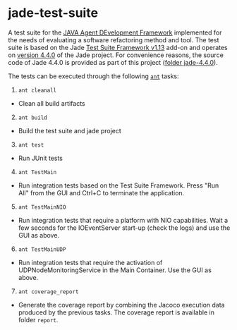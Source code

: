 # jade-test-suite

A test suite for the [JAVA Agent DEvelopment Framework](http://jade.tilab.com/) implemented for the needs of evaluating a software refactoring method and tool. The test suite is based on the Jade [Test Suite Framework v1.13](http://jade.tilab.com/dl.php?file=testSuiteAddOn-1.13.zip) add-on and operates on [version 4.4.0](http://jade.tilab.com/dl.php?file=JADE-src-4.4.0.zip) of the Jade project. For convenience reasons, the source code of Jade 4.4.0 is provided as part of this project ([folder jade-4.4.0](https://github.com/bzafiris/jade-test-suite/tree/master/jade-4.4.0)). 

The tests can be executed through the following [`ant`](http://ant.apache.org/) tasks:

1. `ant cleanall`
  * Clean all build artifacts
2. `ant build`
  * Build the test suite and jade project
3. `ant test`
  * Run JUnit tests
4. `ant TestMain`
  * Run integration tests based on the Test Suite Framework. Press "Run All" from the GUI and Ctrl+C to terminate the application.
5. `ant TestMainNIO`
  * Run integration tests that require a platform with NIO capabilities. Wait a few seconds for the IOEventServer start-up (check the logs) and use the GUI as above.
6. `ant TestMainUDP`
  * Run integration tests that require the activation of UDPNodeMonitoringService in the Main Container. Use the GUI as above.
7. `ant coverage_report`
  * Generate the coverage report by combining the Jacoco execution data produced by the previous tasks. The coverage report is available in folder `report`.

